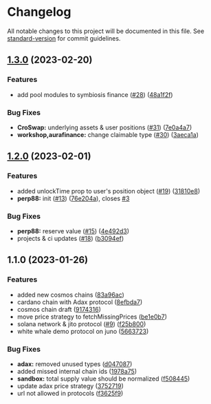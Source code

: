 # Changelog

All notable changes to this project will be documented in this file. See [standard-version](https://github.com/conventional-changelog/standard-version) for commit guidelines.

## [1.3.0](https://github.com/defiyield-app/defiyield-self-integrations/compare/v1.2.1...v1.3.0) (2023-02-20)


### Features

* add pool modules to symbiosis finance ([#28](https://github.com/defiyield-app/defiyield-self-integrations/issues/28)) ([48a1f2f](https://github.com/defiyield-app/defiyield-self-integrations/commit/48a1f2fd3e276454a7b3efbf86a00b6b2d5ec4c3))


### Bug Fixes

* **CroSwap:** underlying assets & user positions ([#31](https://github.com/defiyield-app/defiyield-self-integrations/issues/31)) ([7e0a4a7](https://github.com/defiyield-app/defiyield-self-integrations/commit/7e0a4a7f720f71f4ccb205ef270834dce6f73528))
* **workshop,aurafinance:** change claimable type ([#30](https://github.com/defiyield-app/defiyield-self-integrations/issues/30)) ([3aeca1a](https://github.com/defiyield-app/defiyield-self-integrations/commit/3aeca1a640acb3215c519ce3244f5e039b98c5a3))

## [1.2.0](https://github.com/defiyield-app/defiyield-self-integrations/compare/v1.1.0...v1.2.0) (2023-02-01)


### Features

* added unlockTime prop to user's position object ([#19](https://github.com/defiyield-app/defiyield-self-integrations/issues/19)) ([31810e8](https://github.com/defiyield-app/defiyield-self-integrations/commit/31810e81d1b3da5f68501ca61439bd6d4dc7f5de))
* **perp88:** init ([#13](https://github.com/defiyield-app/defiyield-self-integrations/issues/13)) ([76e204a](https://github.com/defiyield-app/defiyield-self-integrations/commit/76e204ac0d013e100057bb84764fe2368e5cb484)), closes [#3](https://github.com/defiyield-app/defiyield-self-integrations/issues/3)


### Bug Fixes

* **perp88:** reserve value ([#15](https://github.com/defiyield-app/defiyield-self-integrations/issues/15)) ([4e492d3](https://github.com/defiyield-app/defiyield-self-integrations/commit/4e492d3eba7e8b825f10cf7a7460695cfde17789))
* projects & ci updates  ([#18](https://github.com/defiyield-app/defiyield-self-integrations/issues/18)) ([b3094ef](https://github.com/defiyield-app/defiyield-self-integrations/commit/b3094ef488180df0161e359584f527a0a2321038))

## 1.1.0 (2023-01-26)


### Features

* added new cosmos chains ([83a96ac](https://github.com/defiyield-app/defiyield-self-integrations/commit/83a96aca541600c3515d83429bbb5ac9b0eb510d))
* cardano chain with Adax protocol ([8efbda7](https://github.com/defiyield-app/defiyield-self-integrations/commit/8efbda784a918e50d23b17ca34c825c19c335d68))
* cosmos chain draft ([9174316](https://github.com/defiyield-app/defiyield-self-integrations/commit/917431621b41a400dae5bebd1287db26018bf0f8))
* move price strategy to fetchMissingPrices ([be1e0b7](https://github.com/defiyield-app/defiyield-self-integrations/commit/be1e0b7580566af1899fd9ca259de86020f65789))
* solana network & jito protocol ([#9](https://github.com/defiyield-app/defiyield-self-integrations/issues/9)) ([f25b800](https://github.com/defiyield-app/defiyield-self-integrations/commit/f25b800220dbca198b3855ef65d38ffa678f2ee0))
* white whale demo protocol on juno ([5663723](https://github.com/defiyield-app/defiyield-self-integrations/commit/56637233b3c929d72ffa84cf7ed2de94f0daab8c))


### Bug Fixes

* **adax:** removed unused types ([d047087](https://github.com/defiyield-app/defiyield-self-integrations/commit/d04708726066e058bc9740adc4f9115185d368f6))
* added missed internal chain ids ([1978a75](https://github.com/defiyield-app/defiyield-self-integrations/commit/1978a75a52188a18da93acb0e6b344b53a8a9ae6))
* **sandbox:** total supply value should be normalized ([f508445](https://github.com/defiyield-app/defiyield-self-integrations/commit/f5084457debfd866406ed029b25d86c42808c209))
* update adax price strategy ([3752719](https://github.com/defiyield-app/defiyield-self-integrations/commit/3752719777c4e2e2cb54965668e72c30e76b2fe5))
* url not allowed in protocols ([f3625f9](https://github.com/defiyield-app/defiyield-self-integrations/commit/f3625f91dc37913cff25fa19fa3a049396223847))
